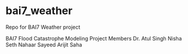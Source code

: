 # bai7_weather
Repo for BAI7 Weather project

﻿BAI7 Flood Catastrophe Modeling Project Members
Dr. Atul Singh
Nisha Seth
Nahaar Sayeed
Arijit Saha
